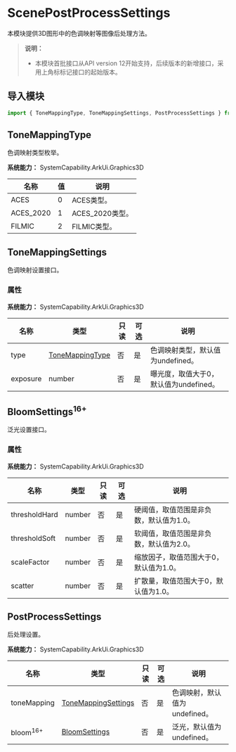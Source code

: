 # ScenePostProcessSettings
本模块提供3D图形中的色调映射等图像后处理方法。

> **说明：** 
> - 本模块首批接口从API version 12开始支持，后续版本的新增接口，采用上角标标记接口的起始版本。

## 导入模块
```ts
import { ToneMappingType, ToneMappingSettings, PostProcessSettings } from '@kit.ArkGraphics3D';
```

## ToneMappingType
色调映射类型枚举。

**系统能力：** SystemCapability.ArkUi.Graphics3D

| 名称 | 值 | 说明 |
| ---- | ---- | ---- |
| ACES | 0 | ACES类型。 |
| ACES_2020 | 1 | ACES_2020类型。 |
| FILMIC | 2 | FILMIC类型。 |

## ToneMappingSettings
色调映射设置接口。
### 属性

**系统能力：** SystemCapability.ArkUi.Graphics3D

| 名称 | 类型 | 只读 | 可选 | 说明 |
| ---- | ---- | ---- | ---- | ---- |
| type | [ToneMappingType](#tonemappingtype) | 否 | 是 | 色调映射类型，默认值为undefined。 |
| exposure | number | 否 | 是 | 曝光度，取值大于0，默认值为undefined。 |

## BloomSettings<sup>16+</sup>
泛光设置接口。
### 属性

**系统能力：** SystemCapability.ArkUi.Graphics3D

| 名称 | 类型 | 只读 | 可选 | 说明 |
| ---- | ---- | ---- | ---- | ---- |
| thresholdHard | number | 否 | 是 | 硬阈值，取值范围是非负数，默认值为1.0。 |
| thresholdSoft | number | 否 | 是 | 软阈值，取值范围是非负数，默认值为2.0。 |
| scaleFactor | number | 否 | 是 | 缩放因子，取值范围大于0，默认值为1.0。 |
| scatter | number | 否 | 是 | 扩散量，取值范围大于0，默认值为1.0。 |

## PostProcessSettings
后处理设置。

**系统能力：** SystemCapability.ArkUi.Graphics3D

| 名称 | 类型 | 只读 | 可选 | 说明 |
| ---- | ---- | ---- | ---- | ---- |
| toneMapping | [ToneMappingSettings](#tonemappingsettings) | 否 | 是 | 色调映射，默认值为undefined。 |
| bloom<sup>16+</sup> | [BloomSettings](#bloomsettings16) | 否 | 是 | 泛光，默认值为undefined。 |
